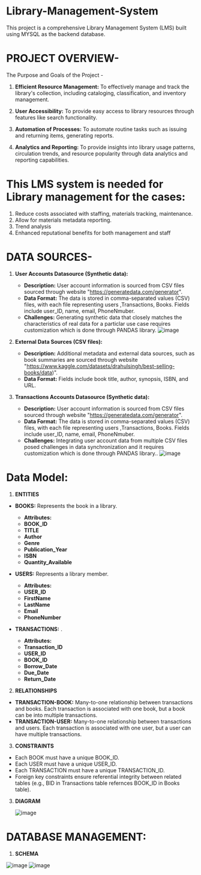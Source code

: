 # Library-Management-System
This project is a comprehensive Library Management System (LMS) built using MYSQL as the backend database.

# PROJECT OVERVIEW-
 
 The Purpose and Goals of the Project -
1. **Efficient Resource Management:** To effectively manage and track the library's collection, including cataloging, classification, and inventory management.

2. **User Accessibility:** To provide easy access to library resources through features like search functionality.

3. **Automation of Processes:** To automate routine tasks such as issuing and returning items, generating reports.

4. **Analytics and Reporting:** To provide insights into library usage patterns, circulation trends, and resource popularity through data analytics and reporting capabilities.

# This LMS system is needed for Library management for the cases:
 1. Reduce costs associated with staffing, materials tracking, maintenance.
 2. Allow for materials metadata reporting.
 3. Trend analysis
 4. Enhanced reputational benefits for both management and staff

# DATA SOURCES-

1. **User Accounts Datasource (Synthetic data):**
   - **Description:** User account information is sourced from CSV files sourced through website "https://generatedata.com/generator".
   - **Data Format:** The data is stored in comma-separated values (CSV) files, with each file representing users ,Transactions, Books. Fields include user_ID, name, email, PhoneNmuber.
   - **Challenges:** Generating synthetic data that closely matches the characteristics of real data for a particlar use case
    requires customization which is done through PANDAS library.
![image](https://github.com/AmanBadholia/Library-Management-System/assets/159482577/3ad393c6-c476-445d-8302-dafcb24aba28)

2. **External Data Sources (CSV files):**
   - **Description:** Additional metadata and external data sources, such as book summaries are sourced through website "https://www.kaggle.com/datasets/drahulsingh/best-selling-books/data)".
   - **Data Format:** Fields include book title, author, synopsis, ISBN, and URL.
  
3. **Transactions Accounts Datasource (Synthetic data):**
   - **Description:** User account information is sourced from CSV files sourced through website "https://generatedata.com/generator".
   - **Data Format:** The data is stored in comma-separated values (CSV) files, with each file representing users ,Transactions, Books. Fields include user_ID, name, email, PhoneNmuber.
   - **Challenges:** Integrating user account data from multiple CSV files posed challenges in data synchronization and it requires customization which is done through PANDAS library..
![image](https://github.com/AmanBadholia/Library-Management-System/assets/159482577/a07db20b-c4f9-413b-8a48-a082c287c4eb)

# Data Model:
1. **ENTITIES**
- **BOOKS:** Represents the book in a library.
   - **Attributes:** 
   - **BOOK_ID** 
   - **TITLE**
   - **Author**
   - **Genre**
   - **Publication_Year**
   - **ISBN**
   - **Quantity_Available**

- **USERS:** Represents a library member.
   - **Attributes:** 
   - **USER_ID** 
   - **FirstName**
   - **LastName**
   - **Email**
   - **PhoneNumber**

- **TRANSACTIONS:** .
   - **Attributes:** 
   - **Transaction_ID** 
   - **USER_ID**
   - **BOOK_ID**
   - **Borrow_Date**
   - **Due_Date**
   - **Return_Date**

2. **RELATIONSHIPS**
- **TRANSACTION-BOOK:** Many-to-one relationship between transactions and books. Each transaction is associated with one book, but a book can be into multiple transactions.
- **TRANSACTION-USER:** Many-to-one relationship between transactions and users. Each transaction is associated with one user, but a user can have multiple transactions.

3. **CONSTRAINTS**
-  Each BOOK must have a unique BOOK_ID.
-  Each USER must have a unique USER_ID.
-  Each TRANSACTION must have a unique TRANSACTION_ID.
-  Foreign key constraints ensure referential integrity between related tables (e.g., BID in Transactions table refernces BOOK_ID in Books table).

3. **DIAGRAM**

   ![image](https://github.com/AmanBadholia/Library-Management-System/assets/159482577/8b018a6f-545f-454f-8f43-311212f3b4d4)

# DATABASE MANAGEMENT:
 1. **SCHEMA**

![image](https://github.com/AmanBadholia/Library-Management-System/assets/159482577/24b68817-0be4-4520-b36d-f43d2c855abf)   ![image](https://github.com/AmanBadholia/Library-Management-System/assets/159482577/4ec1a83d-fe3c-4e38-bfce-f086700445c7)



